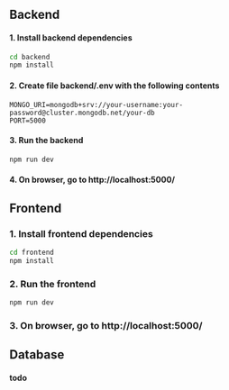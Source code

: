 ## Backend

#### 1. Install backend dependencies
```bash
cd backend
npm install
```

#### 2. Create file backend/.env with the following contents
```
MONGO_URI=mongodb+srv://your-username:your-password@cluster.mongodb.net/your-db
PORT=5000
```

#### 3. Run the backend
```bash
npm run dev
```

#### 4. On browser, go to http://localhost:5000/

## Frontend

### 1. Install frontend dependencies
```bash
cd frontend
npm install
```

### 2. Run the frontend
```bash
npm run dev
```

### 3. On browser, go to http://localhost:5000/

## Database

#### todo